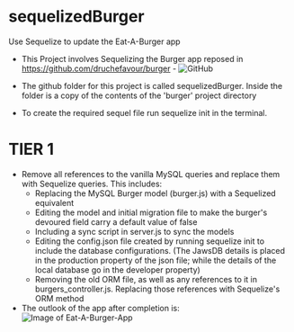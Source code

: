 # sequelizedBurger
Use Sequelize to update the Eat-A-Burger app

* This Project involves Sequelizing the Burger app reposed in https://github.com/druchefavour/burger - ![GitHub](https://github.com/druchefavour/burger)

* The github folder for this project is called sequelizedBurger. Inside the folder is a copy of the contents of the 'burger' project directory 

* To create the required sequel file run sequelize init in the terminal.

# TIER 1

* Remove all references to the vanilla MySQL queries and replace them with Sequelize queries. This includes:
 	* Replacing the MySQL Burger model (burger.js) with a Sequelized equivalent
 	* Editing the model and initial migration file to make the burger's devoured field carry a default value of false
 	* Including a sync script in server.js to sync the models
 	* Editing the config.json file created by running sequelize init to include the database configurations. (The JawsDB details is placed in the production property of the json file; while the details of the local database go in the developer property)
 	* Removing the old ORM file, as well as any references to it in burgers_controller.js. Replacing those references with Sequelize's ORM method
* The outlook of the app after completion is:
![Image of Eat-A-Burger-App](https://github.com/druchefavour/sequelizedBurger/public/assets/images/app_pic.png)
